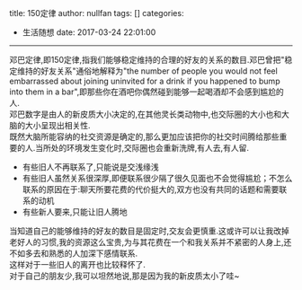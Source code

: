 title: 150定律
author: nullfan
tags: []
categories:
  - 生活随想
date: 2017-03-24 22:01:00
---
邓巴定律,即150定律,指我们能够稳定维持的合理的好友的关系的数目.邓巴曾把"稳定维持的好友关系"通俗地解释为"the number of people you would not feel embarrassed about joining uninvited for a drink if you happened to bump into them in a bar",即那些你在酒吧你偶然碰到能够一起喝酒却不会感到尴尬的人.  
邓巴数字是由人的新皮质大小决定的,在其他灵长类动物中,也交际圈的大小也和大脑的大小呈现出相关性.  
既然大脑所能容纳的社交资源是确定的,那么更加应该把你的社交时间腾给那些重要的人.当所处的环境发生变化时,交际圈也会重新洗牌,有人去,有人留.
* 有些旧人不再联系了,只能说是交浅缘浅  
* 有些旧人虽然关系很深厚,即便联系很少隔了很久见面也不会觉得尴尬；不怎么联系的原因在于:聊天所要花费的代价挺大的,双方也没有共同的话题和需要联系的动机  
* 有些新人要来,只能让旧人腾地  

当知道自己的能够维持的好友的数目是固定时,交友会更慎重.这或许可以让我改掉老好人的习惯,我的资源这么宝贵,为与其花费在一个和我关系并不紧密的人身上,还不如多去和熟悉的人加深下感情联系.  
这样对于一些旧人的离开也比较释怀了.  
对于自己的朋友少,我可以坦然地说,那是因为我的新皮质太小了哇~   
